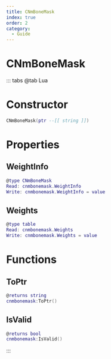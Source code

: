 ```yaml
---
title: CNmBoneMask
index: true
order: 2
category:
  - Guide
---
```


# CNmBoneMask

::: tabs
@tab Lua
# Constructor
```lua
CNmBoneMask(ptr --[[ string ]])
```
# Properties
## WeightInfo 
```lua
@type CNmBoneMask
Read: cnmbonemask.WeightInfo
Write: cnmbonemask.WeightInfo = value
```
## Weights 
```lua
@type table
Read: cnmbonemask.Weights
Write: cnmbonemask.Weights = value
```
# Functions
## ToPtr
```lua
@returns string
cnmbonemask:ToPtr()
```
## IsValid
```lua
@returns bool
cnmbonemask:IsValid()
```

:::